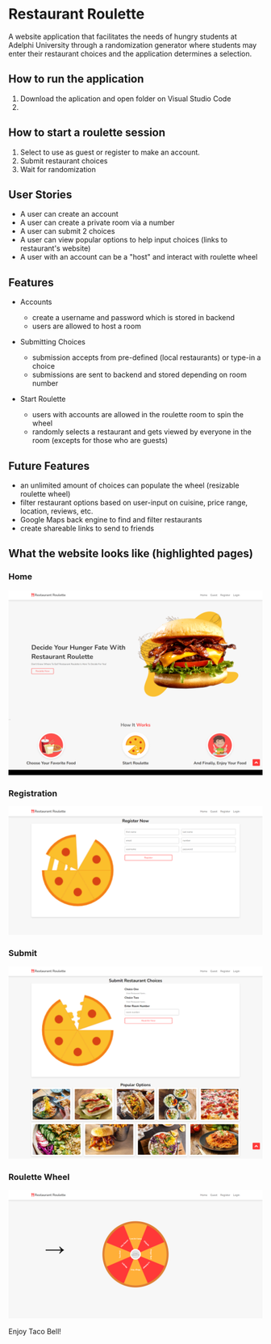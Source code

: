 # Restaurant Roulette

A website application that facilitates the needs of hungry students at Adelphi University through a randomization generator where students may enter their restaurant choices and the application determines a selection. 

## How to run the application
1. Download the aplication and open folder on Visual Studio Code
2. 

## How to start a roulette session
1. Select to use as guest or register to make an account. 
2. Submit restaurant choices
4. Wait for randomization 

## User Stories 
- A user can create an account
- A user can create a private room via a number
- A user can submit 2 choices
- A user can view popular options to help input choices (links to restaurant's website)
- A user with an account can be a "host" and interact with roulette wheel

## Features 
- Accounts
    - create a username and password which is stored in backend
    - users are allowed to host a room

- Submitting Choices
    - submission accepts from pre-defined (local restaurants) or type-in a choice
    - submissions are sent to backend and stored depending on room number

- Start Roulette
    - users with accounts are allowed in the roulette room to spin the wheel
    - randomly selects a restaurant and gets viewed by everyone in the room (excepts for those who are guests)

## Future Features
- an unlimited amount of choices can populate the wheel (resizable roulette wheel)
- filter restaurant options based on user-input on cuisine, price range, location, reviews, etc. 
- Google Maps back engine to find and filter restaurants
- create shareable links to send to friends 

## What the website looks like (highlighted pages)
### Home
![alt_text](https://github.com/arhamansari1/RestaurantRoulette/blob/main/screenshots/home.png)

### Registration
![alt_text](https://github.com/arhamansari1/RestaurantRoulette/blob/main/screenshots/register.png)

### Submit 
![alt_text](https://github.com/arhamansari1/RestaurantRoulette/blob/main/screenshots/submit.png)

### Roulette Wheel
![alt_text](https://github.com/arhamansari1/RestaurantRoulette/blob/main/screenshots/roulette.png)

Enjoy Taco Bell!

